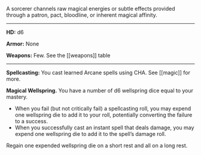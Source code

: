 A sorcerer channels raw magical energies or subtle effects provided through a patron, pact, bloodline, or inherent magical affinity. 

---

**HD:** d6

**Armor:** None  

**Weapons:** Few. See the [[weapons]] table

---

**Spellcasting:** You cast learned Arcane spells using CHA. See [[magic]] for more.

**Magical Wellspring.** You have a number of d6 wellspring dice equal to your mastery.

- When you fail (but not critically fail) a spellcasting roll, you may expend one wellspring die to add it to your roll, potentially converting the failure to a success.
- When you successfully cast an instant spell that deals damage, you may expend one wellspring die to add it to the spell’s damage roll.  

Regain one expended wellspring die on a short rest and all on a long rest.
